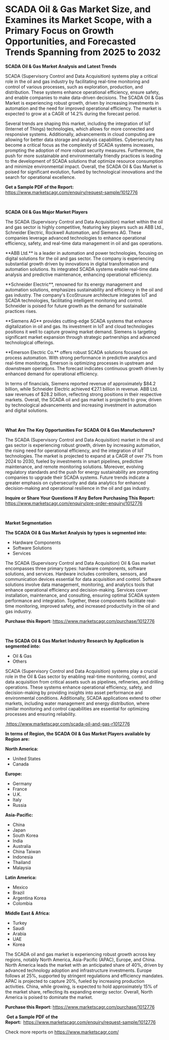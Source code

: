 <p><h1>SCADA Oil & Gas Market Size, and Examines its Market Scope, with a Primary Focus on Growth Opportunities, and Forecasted Trends Spanning from 2025 to 2032</h1></p><p><strong>SCADA Oil & Gas Market Analysis and Latest Trends</strong></p>
<p><p>SCADA (Supervisory Control and Data Acquisition) systems play a critical role in the oil and gas industry by facilitating real-time monitoring and control of various processes, such as exploration, production, and distribution. These systems enhance operational efficiency, ensure safety, and enable companies to make data-driven decisions. The SCADA Oil & Gas Market is experiencing robust growth, driven by increasing investments in automation and the need for improved operational efficiency. The market is expected to grow at a CAGR of 14.2% during the forecast period.</p><p>Several trends are shaping this market, including the integration of IoT (Internet of Things) technologies, which allows for more connected and responsive systems. Additionally, advancements in cloud computing are allowing for better data storage and analysis capabilities. Cybersecurity has become a critical focus as the complexity of SCADA systems increases, prompting the adoption of more robust security measures. Furthermore, the push for more sustainable and environmentally friendly practices is leading to the development of SCADA solutions that optimize resource consumption and minimize environmental impact. Overall, the SCADA Oil & Gas Market is poised for significant evolution, fueled by technological innovations and the search for operational excellence.</p></p>
<p><strong>Get a Sample PDF of the Report:&nbsp;</strong> <a href="https://www.marketscagr.com/enquiry/request-sample/1012776?utm_campaign=1766&utm_medium=2&utm_source=Github&utm_content=ia&utm_term=05032025&utm_id=scada-oil-gas">https://www.marketscagr.com/enquiry/request-sample/1012776</a></p>
<p>&nbsp;</p>
<p><strong>SCADA Oil & Gas Major Market Players</strong></p>
<p><p>The SCADA (Supervisory Control and Data Acquisition) market within the oil and gas sector is highly competitive, featuring key players such as ABB Ltd., Schneider Electric, Rockwell Automation, and Siemens AG. These companies leverage advanced technologies to enhance operational efficiency, safety, and real-time data management in oil and gas operations.</p><p>**ABB Ltd.** is a leader in automation and power technologies, focusing on digital solutions for the oil and gas sector. The company is experiencing substantial growth driven by innovations in digital transformation and automation solutions. Its integrated SCADA systems enable real-time data analysis and predictive maintenance, enhancing operational efficiency.</p><p>**Schneider Electric**, renowned for its energy management and automation solutions, emphasizes sustainability and efficiency in the oil and gas industry. The company's EcoStruxure architecture integrates IoT and SCADA technologies, facilitating intelligent monitoring and control. Schneider is poised for future growth as the demand for sustainable practices rises.</p><p>**Siemens AG** provides cutting-edge SCADA systems that enhance digitalization in oil and gas. Its investment in IoT and cloud technologies positions it well to capture growing market demand. Siemens is targeting significant market expansion through strategic partnerships and advanced technological offerings.</p><p>**Emerson Electric Co.** offers robust SCADA solutions focused on process automation. With strong performance in predictive analytics and real-time monitoring, Emerson is optimizing processes in upstream and downstream operations. The forecast indicates continuous growth driven by enhanced demand for operational efficiency.</p><p>In terms of financials, Siemens reported revenue of approximately $84.2 billion, while Schneider Electric achieved €27.1 billion in revenue. ABB Ltd. saw revenues of $28.2 billion, reflecting strong positions in their respective markets. Overall, the SCADA oil and gas market is projected to grow, driven by technological advancements and increasing investment in automation and digital solutions.</p></p>
<p>&nbsp;</p>
<p><strong>What Are The Key Opportunities For SCADA Oil & Gas Manufacturers?</strong></p>
<p><p>The SCADA (Supervisory Control and Data Acquisition) market in the oil and gas sector is experiencing robust growth, driven by increasing automation, the rising need for operational efficiency, and the integration of IoT technologies. The market is projected to expand at a CAGR of over 7% from 2024 to 2030, fueled by investments in smart pipelines, predictive maintenance, and remote monitoring solutions. Moreover, evolving regulatory standards and the push for energy sustainability are prompting companies to upgrade their SCADA systems. Future trends indicate a greater emphasis on cybersecurity and data analytics for enhanced decision-making and operational resilience in the oil and gas industry.</p></p>
<p><strong>Inquire or Share Your Questions If Any Before Purchasing This Report:</strong> <a href="https://www.marketscagr.com/enquiry/pre-order-enquiry/1012776?utm_campaign=1766&utm_medium=2&utm_source=Github&utm_content=ia&utm_term=05032025&utm_id=scada-oil-gas">https://www.marketscagr.com/enquiry/pre-order-enquiry/1012776</a></p>
<p>&nbsp;</p>
<p><strong>Market Segmentation</strong></p>
<p><strong>The SCADA Oil & Gas Market Analysis by types is segmented into:</strong></p>
<p><ul><li>Hardware Components</li><li>Software Solutions</li><li>Services</li></ul></p>
<p><p>The SCADA (Supervisory Control and Data Acquisition) Oil & Gas market encompasses three primary types: hardware components, software solutions, and services. Hardware includes controllers, sensors, and communication devices essential for data acquisition and control. Software solutions involve data management, monitoring, and analytics tools that enhance operational efficiency and decision-making. Services cover installation, maintenance, and consulting, ensuring optimal SCADA system performance and integration. Together, these components facilitate real-time monitoring, improved safety, and increased productivity in the oil and gas industry.</p></p>
<p><strong>Purchase this Report:&nbsp;</strong><a href="https://www.marketscagr.com/purchase/1012776?utm_campaign=1766&utm_medium=2&utm_source=Github&utm_content=ia&utm_term=05032025&utm_id=scada-oil-gas">https://www.marketscagr.com/purchase/1012776</a></p>
<p>&nbsp;</p>
<p><strong>The SCADA Oil & Gas Market Industry Research by Application is segmented into:</strong></p>
<p><ul><li>Oil & Gas</li><li>Others</li></ul></p>
<p><p>SCADA (Supervisory Control and Data Acquisition) systems play a crucial role in the Oil & Gas sector by enabling real-time monitoring, control, and data acquisition from critical assets such as pipelines, refineries, and drilling operations. These systems enhance operational efficiency, safety, and decision-making by providing insights into asset performance and environmental conditions. Additionally, SCADA applications extend to other markets, including water management and energy distribution, where similar monitoring and control capabilities are essential for optimizing processes and ensuring reliability.</p></p>
<p><a href="https://www.marketscagr.com/scada-oil-and-gas-r1012776?utm_campaign=1766&utm_medium=2&utm_source=Github&utm_content=ia&utm_term=05032025&utm_id=scada-oil-gas">&nbsp;https://www.marketscagr.com/scada-oil-and-gas-r1012776</a></p>
<p><strong>In terms of Region, the SCADA Oil & Gas Market Players available by Region are:</strong></p>
<p>
    <p> <strong> North America: </strong>
        <ul>
            <li>United States</li>
            <li>Canada</li>
        </ul>
        </p> 
    <p> <strong> Europe: </strong>
        <ul>
            <li>Germany</li>
            <li>France</li>
            <li>U.K.</li>
            <li>Italy</li>
            <li>Russia</li>
        </ul>
        </p> 
    <p> <strong> Asia-Pacific: </strong>
        <ul>
            <li>China</li>
            <li>Japan</li>
            <li>South Korea</li>
            <li>India</li>
            <li>Australia</li>
            <li>China Taiwan</li>
            <li>Indonesia</li>
            <li>Thailand</li>
            <li>Malaysia</li>
        </ul>
        </p> 
    <p> <strong> Latin America: </strong>
        <ul>
            <li>Mexico</li>
            <li>Brazil</li>
            <li>Argentina Korea</li>
            <li>Colombia</li>
        </ul>
        </p> 
    <p> <strong> Middle East & Africa: </strong>
        <ul>
            <li>Turkey</li>
            <li>Saudi</li>
            <li>Arabia</li>
            <li>UAE</li>
            <li>Korea</li>
        </ul>
    </p>
    </p>
<p><p>The SCADA oil and gas market is experiencing robust growth across key regions, notably North America, Asia-Pacific (APAC), Europe, and China. North America leads the market with an anticipated share of 40%, driven by advanced technology adoption and infrastructure investments. Europe follows at 25%, supported by stringent regulations and efficiency mandates. APAC is projected to capture 20%, fueled by increasing production activities. China, while growing, is expected to hold approximately 15% of the market share, reflecting its expanding energy sector. Overall, North America is poised to dominate the market.</p></p>
<p><strong>Purchase this Report: </strong><a href="https://www.marketscagr.com/purchase/1012776?utm_campaign=1766&utm_medium=2&utm_source=Github&utm_content=ia&utm_term=05032025&utm_id=scada-oil-gas">https://www.marketscagr.com/purchase/1012776</a></p>
<p>&nbsp;<strong>Get a Sample PDF of the Report:&nbsp;&nbsp;</strong><a href="https://www.marketscagr.com/enquiry/request-sample/1012776?utm_campaign=1766&utm_medium=2&utm_source=Github&utm_content=ia&utm_term=05032025&utm_id=scada-oil-gas">https://www.marketscagr.com/enquiry/request-sample/1012776</a></p>
<p><strong></strong></p>
<p>Check more reports on <a href="https://www.marketscagr.com/?utm_campaign=1766&utm_medium=2&utm_source=Github&utm_content=ia&utm_term=05032025&utm_id=scada-oil-gas">https://www.marketscagr.com/</a></p>